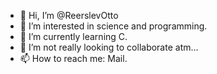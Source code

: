 - 👋 Hi, I’m @ReerslevOtto
- 👀 I’m interested in science and programming.
- 🌱 I’m currently learning C.
- 💞️ I’m not really looking to collaborate atm...
- 📫 How to reach me: Mail.

<!---
ReerslevOtto/ReerslevOtto is a ✨ special ✨ repository because its `README.md` (this file) appears on your GitHub profile.
You can click the Preview link to take a look at your changes.
--->

